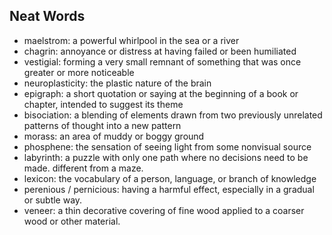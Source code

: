 ## Neat Words

- maelstrom: a powerful whirlpool in the sea or a river
- chagrin: annoyance or distress at having failed or been humiliated
- vestigial: forming a very small remnant of something that was once greater or more noticeable
- neuroplasticity: the plastic nature of the brain
- epigraph: a short quotation or saying at the beginning of a book or chapter, intended to suggest its theme
- bisociation: a blending of elements drawn from two previously unrelated patterns of thought into a new pattern
- morass: an area of muddy or boggy ground
- phosphene: the sensation of seeing light from some nonvisual source
- labyrinth: a puzzle with only one path where no decisions need to be made. different from a maze.
- lexicon: the vocabulary of a person, language, or branch of knowledge
- perenious / pernicious: having a harmful effect, especially in a gradual or subtle way.
- veneer: a thin decorative covering of fine wood applied to a coarser wood or other material.
